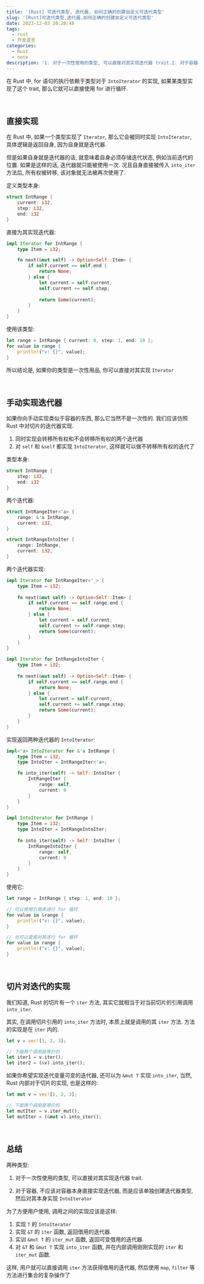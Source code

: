 ```yaml
---
title: '[Rust] 可迭代类型, 迭代器, 如何正确的创建自定义可迭代类型'
slug: '[Rust]可迭代类型,迭代器,如何正确的创建自定义可迭代类型'
date: 2023-12-03 20:20:48
tags:
  - rust
  - 开发语言
categories:
  - Rust
  - note
description: '1. 对于一次性使用的类型, 可以直接对其实现迭代器 trait.2. 对于容器, 不应该对容器本身直接实现迭代器, 而是应该单独创建迭代器类型, 然后对其本身实现 `IntoIterator`'
---
```


在 Rust 中, for 语句的执行依赖于类型对于 `IntoIterator` 的实现, 如果某类型实现了这个 trait, 那么它就可以直接使用 for 进行循环.


<br/>


## 直接实现


在 Rust 中, 如果一个类型实现了 `Iterator`, 那么它会被同时实现 `IntoIterator`, 具体逻辑是返回自身, 因为自身就是迭代器.


但是如果自身就是迭代器的话, 就意味着自身必须存储迭代状态, 例如当前迭代的位置. 如果是这样的话, 迭代器就只能被使用一次. 况且自身直接被传入 `into_iter` 方法后, 所有权被转移, 该对象就无法被再次使用了.


定义类型本身:


```rust
struct IntRange {
    current: i32,
    step: i32,
    end: i32
}
```


直接为其实现迭代器:


```rust
impl Iterator for IntRange {
    type Item = i32;

    fn next(&mut self) -> Option<Self::Item> {
        if self.current == self.end {
            return None;
        } else {
            let current = self.current;
            self.current += self.step;
            
            return Some(current);
        }
    }
}
```


使用该类型:


```rust
let range = IntRange { current: 0, step: 1, end: 10 };
for value in range {
    println!("v: {}", value);
}
```


所以结论是, 如果你的类型是一次性用品, 你可以直接对其实现 `Iterator`




<br/>




## 手动实现迭代器


如果你向手动实现类似于容器的东西, 那么它当然不是一次性的. 我们应该仿照 Rust 中对切片的迭代器实现.


1. 同时实现会转移所有权和不会转移所有权的两个迭代器
2. 对 `self` 和 `&self` 都实现 `IntoIterator`, 这样就可以做不转移所有权的迭代了


类型本身:


```rust
struct IntRange {
    step: i32,
    end: i32
}
```


两个迭代器:


```rust
struct IntRangeIter<'a> {
    range: &'a IntRange,
    current: i32,
}

struct IntRangeIntoIter {
    range: IntRange,
    current: i32,
}
```


两个迭代器实现:


```rust
impl Iterator for IntRangeIter<'_> {
    type Item = i32;
    
    fn next(&mut self) -> Option<Self::Item> {
        if self.current == self.range.end {
            return None;
        } else {
            let current = self.current;
            self.current += self.range.step;
            return Some(current);
        }
    }
}

impl Iterator for IntRangeIntoIter {
    type Item = i32;
    
    fn next(&mut self) -> Option<Self::Item> {
        if self.current == self.range.end {
            return None;
        } else {
            let current = self.current;
            self.current += self.range.step;
            return Some(current);
        }
    }
}
```


实现返回两种迭代器的 `IntoIterator`:


```rust
impl<'a> IntoIterator for &'a IntRange {
    type Item = i32;
    type IntoIter = IntRangeIter<'a>;

    fn into_iter(self) -> Self::IntoIter {
        IntRangeIter {
            range: self,
            current: 0
        }
    }
}

impl IntoIterator for IntRange {
    type Item = i32;
    type IntoIter = IntRangeIntoIter;
    
    fn into_iter(self) -> Self::IntoIter {
        IntRangeIntoIter {
            range: self,
            current: 0
        }
    }
}
```


使用它:


```rust
let range = IntRange { step: 1, end: 10 };

// 可以使用引用来进行 for 循环
for value in &range {
    println!("v: {}", value);
}

// 也可以直接对其进行 for 循环
for value in range {
    println!("v: {}", value);
}
```




<br/>


## 切片对迭代的实现


我们知道, Rust 的切片有一个 `iter` 方法, 其实它就相当于对当前切片的引用调用 `into_iter`.


其实, 在调用切片引用的 `into_iter` 方法时, 本质上就是调用的其 `iter` 方法. 方法的实现是在 `iter` 内的.


```rust
let v = vec![1, 2, 3];

// 下面两个调用是等价的
let iter1 = v.iter();
let iter2 = (&v).into_iter();
```


如果你希望实现迭代变量可变的迭代器, 还可以为 `&mut T` 实现 `into_iter`, 当然, Rust 内部对于切片的实现, 也是这样的:


```rust
let mut v = vec![1, 2, 3];

// 下面两个调用是等价的
let mutIter = v.iter_mut();
let mutIter = (&mut v).into_iter();
```




<br/>


## 总结


两种类型:


1. 对于一次性使用的类型, 可以直接对其实现迭代器 trait.

2. 对于容器, 不应该对容器本身直接实现迭代器, 而是应该单独创建迭代器类型, 然后对其本身实现 `IntoIterator`


为了方便用户使用, 调用之间的实现应该是这样:


1. 实现 `T` 的 `IntoIterator`
2. 实现 `&T` 的 `iter` 函数, 返回借用的迭代器.
3. 实训 `&mut T` 的 `iter_mut` 函数, 返回可变借用的迭代器.
4. 对 `&T` 和 `&mut T` 实现 `into_iter` 函数, 并在内部调用刚刚实现的 `iter` 和 `iter_mut` 函数.


这样, 用户就可以直接调用 `iter` 方法获得借用的迭代器, 然后使用 `map`, `filter` 等方法进行集合的复杂操作了
